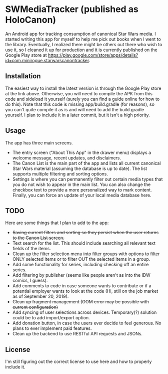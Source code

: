 # SWMediaTracker (published as HoloCanon)
An Android app for tracking consumption of canonical Star Wars media. I started writing this app for myself to help me pick out books when I went to the library. Eventually, I realized there might be others out there who wish to use it, so I cleaned it up for production and it is currently published on the Google Play store at https://play.google.com/store/apps/details?id=com.minirogue.starwarscanontracker.

## Installation
The easiest way to install the latest version is through the Google Play store at the link above. Otherwise, you will need to compile the APK from this code and sideload it yourself (surely you can find a guide online for how to do this). Note that this code is missing app/build.gradle (for reasons), so you can't quite compile it as is and will need to add the build.gradle yourself. I plan to include it in a later commit, but it isn't a high priority.

## Usage
The app has three main screens.
* The entry screen ("About This App" in the drawer menu) displays a welcome message, recent updates, and disclaimers.
* The Canon List is the main part of the app and lists all current canonical Star Wars material (assuming the database is up to date). The list supports multiple filtering and sorting options.
* Settings is where you can permanently filter out certain media types that you do not wish to appear in the main list. You can also change the checkbox text to provide a more personalized way to mark content. Finally, you can force an update of your local media database here.

## TODO
Here are some things that I plan to add to the app:
* ~~Saving current filters and sorting so they persist when the user returns to the Canon List screen.~~
* Text search for the list. This should include searching all relevant text fields of the items.
* Clean up the filter selection menu into filter groups with options to filter ONLY selected items or to filter OUT the selected items in a group.
* Add some functionality for series, including checking off an entire series.
* Add filtering by publisher (seems like people aren't as into the IDW comics, I guess).
* Add comments to code in case someone wants to contribute or if a potential employer wants to look at the code (Hi, still on the job market as of September 20, 2019).
* ~~Clean up fragment management (OOM error may be possible with current configuration)~~
* Add syncing of user selections across devices. Temporary(?) solution could be to add import/export option.
* Add donation button, in case the users ever decide to feel generous. No plans to ever implement paid features.
* Clean up the backend to use RESTful API requests and JSONs.

## License
I'm still figuring out the correct license to use here and how to properly include it.
